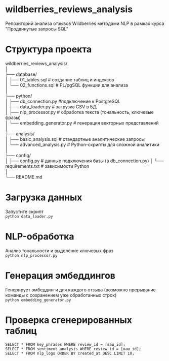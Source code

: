 # wildberries_reviews_analysis
Репозиторий анализа отзывов Wildberries методами NLP в рамках курса "Продвинутые запросы SQL"

# Структура проекта
wildberries_reviews_analysis/  
│  
├── database/  
│ ├── 01_tables.sql # создание таблиц и индексов  
│ └── 02_functions.sql # PL/pgSQL функции для анализа   
│  
├── python/  
│ ├── db_connection.py #подключение к PostgreSQL  
│ ├── data_loader.py # загрузка CSV в БД  
│ ├── nlp_processor.py # обработка текста (тональность, ключевые фразы)  
│ └── embedding_generator.py # генерация векторных представлений  
│  
├── analysis/  
│ ├── basic_analysis.sql # стандартные аналитические запросы  
│ └── advanced_analysis.py # Python-скрипты для сложной аналитики  
│  
├── config/  
│ ├── config.py  # данные подключения базы (в db_connection.py)
│ └── requirements.txt # зависимости Python  
│  
└── README.md
# Загрузка данных
Запустите скрипт  
```python data_loader.py```
# NLP-обработка
Анализ тональности и выделение ключевых фраз  
```python nlp_processor.py```
# Генерация эмбеддингов
Генерирует эмбеддинги для каждого отзыва (возможно прерывание команды с сохранением уже обработанных строк)  
```python embedding_generator.py```

# Проверка сгенерированных таблиц
```
SELECT * FROM key_phrases WHERE review_id = [ваш_id];
SELECT * FROM sentiment_analysis WHERE review_id = [ваш_id];
SELECT * FROM nlp_logs ORDER BY created_at DESC LIMIT 10;
```

